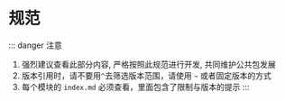 # 规范

::: danger 注意
1. 强烈建议查看此部分内容, 严格按照此规范进行开发, 共同维护公共包发展
2. 版本引用时，请不要用`^`去筛选版本范围，请使用 `~` 或者固定版本的方式
3. 每个模块的 `index.md` 必须查看，里面包含了限制与版本的提示
::: 